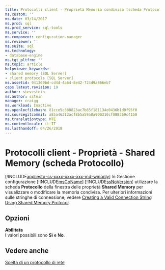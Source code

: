 ```yaml
---
title: Protocolli client - Proprietà Memoria condivisa (scheda Protocollo) | Microsoft Docs
ms.custom: ''
ms.date: 03/14/2017
ms.prod: sql
ms.prod_service: sql-tools
ms.service: ''
ms.component: configuration-manager
ms.reviewer: ''
ms.suite: sql
ms.technology:
- database-engine
ms.tgt_pltfrm: ''
ms.topic: article
helpviewer_keywords:
- shared memory [SQL Server]
- client protocols [SQL Server]
ms.assetid: 941369bd-cd4d-4a64-8e42-724d9a866eb7
caps.latest.revision: 19
author: stevestein
ms.author: sstein
manager: craigg
ms.workload: Inactive
ms.openlocfilehash: 81cce5c388823ac7b85f181134e0436b1d0f95f0
ms.sourcegitcommit: a85a46312acf8b5a59a8a900310cf088369c4150
ms.translationtype: MTE
ms.contentlocale: it-IT
ms.lasthandoff: 04/26/2018
---
```

# <a name="client-protocols---shared-memory-properties-protocol-tab"></a>Protocolli client - Proprietà - Shared Memory (scheda Protocollo)
[!INCLUDE[appliesto-ss-xxxx-xxxx-xxx-md-winonly](../../includes/appliesto-ss-xxxx-xxxx-xxx-md-winonly.md)]
  In Gestione configurazione [!INCLUDE[msCoName](../../includes/msconame-md.md)] [!INCLUDE[ssNoVersion](../../includes/ssnoversion-md.md)] utilizzare la scheda **Protocollo** della finestra delle proprietà **Shared Memory** per visualizzare o modificare la memoria condivisa. Per ulteriori informazioni sulle stringhe di connessione, vedere [Creating a Valid Connection String Using Shared Memory Protocol](../../tools/configuration-manager/creating-a-valid-connection-string-using-shared-memory-protocol.md).  
  
## <a name="options"></a>Opzioni  
 **Abilitata**  
 I valori possibili sono **Sì** e **No**.  
  
## <a name="see-also"></a>Vedere anche  
 [Scelta di un protocollo di rete](http://msdn.microsoft.com/library/6565fb7d-b076-4447-be90-e10d0dec359a)  
  
  
